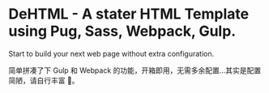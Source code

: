 # DeHTML - A stater HTML Template using Pug, Sass, Webpack, Gulp.

Start to build your next web page without extra configuration.

简单拼凑了下 Gulp 和 Webpack 的功能，开箱即用，无需多余配置...其实是配置简陋，请自行丰富 🤪。